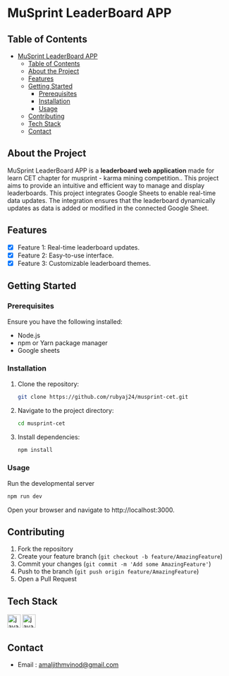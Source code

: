 # MuSprint LeaderBoard APP

## Table of Contents
- [MuSprint LeaderBoard APP](#musprint-leaderboard-app)
  - [Table of Contents](#table-of-contents)
  - [About the Project](#about-the-project)
  - [Features](#features)
  - [Getting Started](#getting-started)
    - [Prerequisites](#prerequisites)
    - [Installation](#installation)
    - [Usage](#usage)
  - [Contributing](#contributing)
  - [Tech Stack](#tech-stack)
  - [Contact](#contact)

## About the Project
MuSprint LeaderBoard APP is a **leaderboard web application** made for learn CET chapter for musprint - karma mining competition.. This project aims to provide an intuitive and efficient way to manage and display leaderboards.
This project integrates Google Sheets to enable real-time data updates. The integration ensures that the leaderboard dynamically updates as data is added or modified in the connected Google Sheet.

## Features
- [x] Feature 1: Real-time leaderboard updates.
- [x] Feature 2: Easy-to-use interface.
- [x] Feature 3: Customizable leaderboard themes.

## Getting Started

### Prerequisites
Ensure you have the following installed:
- Node.js
- npm or Yarn package manager
- Google sheets

### Installation
1. Clone the repository:
   ```bash
   git clone https://github.com/rubyaj24/musprint-cet.git
   ```
2. Navigate to the project directory:
   ```bash
   cd musprint-cet
   ```
3. Install dependencies:
   ```bash
   npm install
   ```
### Usage
Run the developmental server
   ```bash
   npm run dev
   ```
Open your browser and navigate to http://localhost:3000.

## Contributing
1. Fork the repository
2. Create your feature branch (`git checkout -b feature/AmazingFeature`)
3. Commit your changes (`git commit -m 'Add some AmazingFeature'`)
4. Push to the branch (`git push origin feature/AmazingFeature`)
5. Open a Pull Request

## Tech Stack
  <img src="https://skillicons.dev/icons?i=js" height="30" alt="javascript logo"  />
  <img src="https://skillicons.dev/icons?i=gcp" height="30" alt="javascript logo"  />

## Contact
- Email : [amaljithmvinod@gmail.com](mailto:amaljithmvinod@gmail.com)
